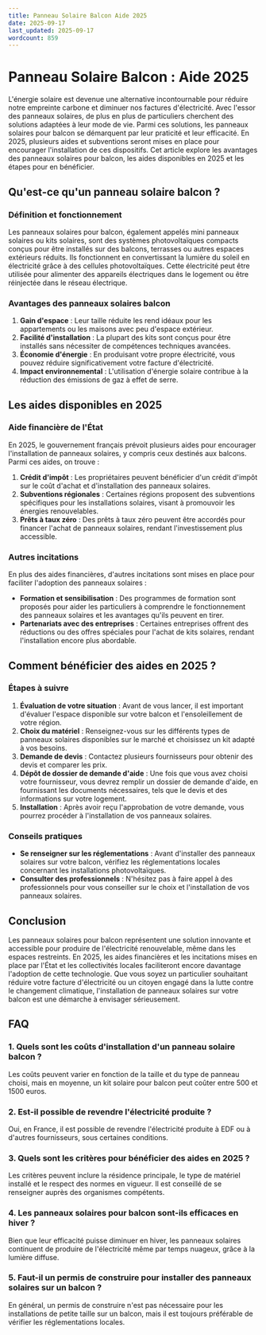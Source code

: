 ```yaml
---
title: Panneau Solaire Balcon Aide 2025
date: 2025-09-17
last_updated: 2025-09-17
wordcount: 859
---
```


# Panneau Solaire Balcon : Aide 2025

L'énergie solaire est devenue une alternative incontournable pour réduire notre empreinte carbone et diminuer nos factures d'électricité. Avec l'essor des panneaux solaires, de plus en plus de particuliers cherchent des solutions adaptées à leur mode de vie. Parmi ces solutions, les panneaux solaires pour balcon se démarquent par leur praticité et leur efficacité. En 2025, plusieurs aides et subventions seront mises en place pour encourager l'installation de ces dispositifs. Cet article explore les avantages des panneaux solaires pour balcon, les aides disponibles en 2025 et les étapes pour en bénéficier.

## Qu'est-ce qu'un panneau solaire balcon ?

### Définition et fonctionnement

Les panneaux solaires pour balcon, également appelés mini panneaux solaires ou kits solaires, sont des systèmes photovoltaïques compacts conçus pour être installés sur des balcons, terrasses ou autres espaces extérieurs réduits. Ils fonctionnent en convertissant la lumière du soleil en électricité grâce à des cellules photovoltaïques. Cette électricité peut être utilisée pour alimenter des appareils électriques dans le logement ou être réinjectée dans le réseau électrique.

### Avantages des panneaux solaires balcon

1. **Gain d'espace** : Leur taille réduite les rend idéaux pour les appartements ou les maisons avec peu d'espace extérieur.
2. **Facilité d'installation** : La plupart des kits sont conçus pour être installés sans nécessiter de compétences techniques avancées.
3. **Économie d'énergie** : En produisant votre propre électricité, vous pouvez réduire significativement votre facture d'électricité.
4. **Impact environnemental** : L'utilisation d'énergie solaire contribue à la réduction des émissions de gaz à effet de serre.

## Les aides disponibles en 2025

### Aide financière de l'État

En 2025, le gouvernement français prévoit plusieurs aides pour encourager l'installation de panneaux solaires, y compris ceux destinés aux balcons. Parmi ces aides, on trouve :

1. **Crédit d'impôt** : Les propriétaires peuvent bénéficier d'un crédit d'impôt sur le coût d'achat et d'installation des panneaux solaires.
2. **Subventions régionales** : Certaines régions proposent des subventions spécifiques pour les installations solaires, visant à promouvoir les énergies renouvelables.
3. **Prêts à taux zéro** : Des prêts à taux zéro peuvent être accordés pour financer l'achat de panneaux solaires, rendant l'investissement plus accessible.

### Autres incitations

En plus des aides financières, d'autres incitations sont mises en place pour faciliter l'adoption des panneaux solaires :

- **Formation et sensibilisation** : Des programmes de formation sont proposés pour aider les particuliers à comprendre le fonctionnement des panneaux solaires et les avantages qu'ils peuvent en tirer.
- **Partenariats avec des entreprises** : Certaines entreprises offrent des réductions ou des offres spéciales pour l'achat de kits solaires, rendant l'installation encore plus abordable.

## Comment bénéficier des aides en 2025 ?

### Étapes à suivre

1. **Évaluation de votre situation** : Avant de vous lancer, il est important d'évaluer l'espace disponible sur votre balcon et l'ensoleillement de votre région.
2. **Choix du matériel** : Renseignez-vous sur les différents types de panneaux solaires disponibles sur le marché et choisissez un kit adapté à vos besoins.
3. **Demande de devis** : Contactez plusieurs fournisseurs pour obtenir des devis et comparer les prix.
4. **Dépôt de dossier de demande d'aide** : Une fois que vous avez choisi votre fournisseur, vous devrez remplir un dossier de demande d'aide, en fournissant les documents nécessaires, tels que le devis et des informations sur votre logement.
5. **Installation** : Après avoir reçu l'approbation de votre demande, vous pourrez procéder à l'installation de vos panneaux solaires.

### Conseils pratiques

- **Se renseigner sur les réglementations** : Avant d'installer des panneaux solaires sur votre balcon, vérifiez les réglementations locales concernant les installations photovoltaïques.
- **Consulter des professionnels** : N'hésitez pas à faire appel à des professionnels pour vous conseiller sur le choix et l'installation de vos panneaux solaires.

## Conclusion

Les panneaux solaires pour balcon représentent une solution innovante et accessible pour produire de l'électricité renouvelable, même dans les espaces restreints. En 2025, les aides financières et les incitations mises en place par l'État et les collectivités locales faciliteront encore davantage l'adoption de cette technologie. Que vous soyez un particulier souhaitant réduire votre facture d'électricité ou un citoyen engagé dans la lutte contre le changement climatique, l'installation de panneaux solaires sur votre balcon est une démarche à envisager sérieusement.

## FAQ

### 1. Quels sont les coûts d'installation d'un panneau solaire balcon ?

Les coûts peuvent varier en fonction de la taille et du type de panneau choisi, mais en moyenne, un kit solaire pour balcon peut coûter entre 500 et 1500 euros.

### 2. Est-il possible de revendre l'électricité produite ?

Oui, en France, il est possible de revendre l'électricité produite à EDF ou à d'autres fournisseurs, sous certaines conditions.

### 3. Quels sont les critères pour bénéficier des aides en 2025 ?

Les critères peuvent inclure la résidence principale, le type de matériel installé et le respect des normes en vigueur. Il est conseillé de se renseigner auprès des organismes compétents.

### 4. Les panneaux solaires pour balcon sont-ils efficaces en hiver ?

Bien que leur efficacité puisse diminuer en hiver, les panneaux solaires continuent de produire de l'électricité même par temps nuageux, grâce à la lumière diffuse.

### 5. Faut-il un permis de construire pour installer des panneaux solaires sur un balcon ?

En général, un permis de construire n'est pas nécessaire pour les installations de petite taille sur un balcon, mais il est toujours préférable de vérifier les réglementations locales.